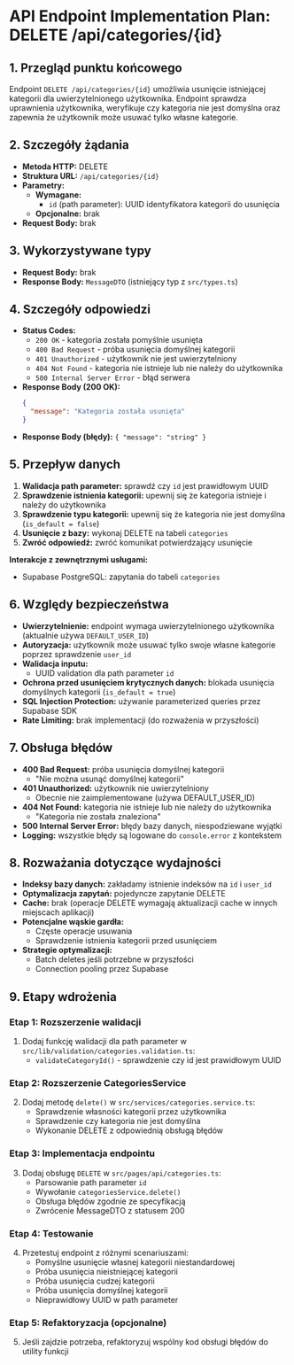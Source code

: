 # API Endpoint Implementation Plan: DELETE /api/categories/{id}

## 1. Przegląd punktu końcowego

Endpoint `DELETE /api/categories/{id}` umożliwia usunięcie istniejącej kategorii dla uwierzytelnionego użytkownika. Endpoint sprawdza uprawnienia użytkownika, weryfikuje czy kategoria nie jest domyślna oraz zapewnia że użytkownik może usuwać tylko własne kategorie.

## 2. Szczegóły żądania

- **Metoda HTTP:** DELETE
- **Struktura URL:** `/api/categories/{id}`
- **Parametry:**
  - **Wymagane:**
    - `id` (path parameter): UUID identyfikatora kategorii do usunięcia
  - **Opcjonalne:** brak
- **Request Body:** brak

## 3. Wykorzystywane typy

- **Request Body:** brak
- **Response Body:** `MessageDTO` (istniejący typ z `src/types.ts`)

## 4. Szczegóły odpowiedzi

- **Status Codes:**
  - `200 OK` - kategoria została pomyślnie usunięta
  - `400 Bad Request` - próba usunięcia domyślnej kategorii
  - `401 Unauthorized` - użytkownik nie jest uwierzytelniony
  - `404 Not Found` - kategoria nie istnieje lub nie należy do użytkownika
  - `500 Internal Server Error` - błąd serwera
- **Response Body (200 OK):**
  ```json
  {
    "message": "Kategoria została usunięta"
  }
  ```
- **Response Body (błędy):** `{ "message": "string" }`

## 5. Przepływ danych

1. **Walidacja path parameter:** sprawdź czy `id` jest prawidłowym UUID
2. **Sprawdzenie istnienia kategorii:** upewnij się że kategoria istnieje i należy do użytkownika
3. **Sprawdzenie typu kategorii:** upewnij się że kategoria nie jest domyślna (`is_default = false`)
4. **Usunięcie z bazy:** wykonaj DELETE na tabeli `categories`
5. **Zwróć odpowiedź:** zwróć komunikat potwierdzający usunięcie

**Interakcje z zewnętrznymi usługami:**

- Supabase PostgreSQL: zapytania do tabeli `categories`

## 6. Względy bezpieczeństwa

- **Uwierzytelnienie:** endpoint wymaga uwierzytelnionego użytkownika (aktualnie używa `DEFAULT_USER_ID`)
- **Autoryzacja:** użytkownik może usuwać tylko swoje własne kategorie poprzez sprawdzenie `user_id`
- **Walidacja inputu:**
  - UUID validation dla path parameter `id`
- **Ochrona przed usunięciem krytycznych danych:** blokada usunięcia domyślnych kategorii (`is_default = true`)
- **SQL Injection Protection:** używanie parameterized queries przez Supabase SDK
- **Rate Limiting:** brak implementacji (do rozważenia w przyszłości)

## 7. Obsługa błędów

- **400 Bad Request:** próba usunięcia domyślnej kategorii
  - "Nie można usunąć domyślnej kategorii"
- **401 Unauthorized:** użytkownik nie uwierzytelniony
  - Obecnie nie zaimplementowane (używa DEFAULT_USER_ID)
- **404 Not Found:** kategoria nie istnieje lub nie należy do użytkownika
  - "Kategoria nie została znaleziona"
- **500 Internal Server Error:** błędy bazy danych, niespodziewane wyjątki
- **Logging:** wszystkie błędy są logowane do `console.error` z kontekstem

## 8. Rozważania dotyczące wydajności

- **Indeksy bazy danych:** zakładamy istnienie indeksów na `id` i `user_id`
- **Optymalizacja zapytań:** pojedyncze zapytanie DELETE
- **Cache:** brak (operacje DELETE wymagają aktualizacji cache w innych miejscach aplikacji)
- **Potencjalne wąskie gardła:**
  - Częste operacje usuwania
  - Sprawdzenie istnienia kategorii przed usunięciem
- **Strategie optymalizacji:**
  - Batch deletes jeśli potrzebne w przyszłości
  - Connection pooling przez Supabase

## 9. Etapy wdrożenia

### Etap 1: Rozszerzenie walidacji

1. Dodaj funkcję walidacji dla path parameter w `src/lib/validation/categories.validation.ts`:
   - `validateCategoryId()` - sprawdzenie czy id jest prawidłowym UUID

### Etap 2: Rozszerzenie CategoriesService

2. Dodaj metodę `delete()` w `src/services/categories.service.ts`:
   - Sprawdzenie własności kategorii przez użytkownika
   - Sprawdzenie czy kategoria nie jest domyślna
   - Wykonanie DELETE z odpowiednią obsługą błędów

### Etap 3: Implementacja endpointu

3. Dodaj obsługę `DELETE` w `src/pages/api/categories.ts`:
   - Parsowanie path parameter `id`
   - Wywołanie `categoriesService.delete()`
   - Obsługa błędów zgodnie ze specyfikacją
   - Zwrócenie MessageDTO z statusem 200

### Etap 4: Testowanie

4. Przetestuj endpoint z różnymi scenariuszami:
   - Pomyślne usunięcie własnej kategorii niestandardowej
   - Próba usunięcia nieistniejącej kategorii
   - Próba usunięcia cudzej kategorii
   - Próba usunięcia domyślnej kategorii
   - Nieprawidłowy UUID w path parameter

### Etap 5: Refaktoryzacja (opcjonalne)

5. Jeśli zajdzie potrzeba, refaktoryzuj wspólny kod obsługi błędów do utility funkcji
